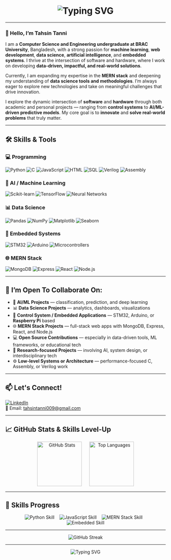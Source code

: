 <h1 align="center">
  <img src="https://readme-typing-svg.demolab.com?font=Fira+Code&weight=800&pause=1000&color=FF69B4&center=true&vCenter=true&width=900&height=80&size=35&lines=Welcome+to+my+GitHub+Profile!;Hi%2C+I'm+Tahsin+Tanni.;CSE+Undergraduate+at+BRAC+University.;ML%2C+AI%2C+MERN+Stack+%26+Embedded+Systems." alt="Typing SVG" />
</h1>






---

### 👋 Hello, I’m **Tahsin Tanni**

I am a **Computer Science and Engineering undergraduate at BRAC University**, Bangladesh, with a strong passion for **machine learning**, **web development**, **data science**, **artificial intelligence**, and **embedded systems**. I thrive at the intersection of software and hardware, where I work on developing **data-driven, impactful, and real-world solutions**. 

Currently, I am expanding my expertise in the **MERN stack** and deepening my understanding of **data science tools and methodologies**. I’m always eager to explore new technologies and take on meaningful challenges that drive innovation.


I explore the dynamic intersection of **software** and **hardware** through both academic and personal projects — ranging from **control systems** to **AI/ML-driven predictive models**. My core goal is to **innovate** and **solve real-world problems** that truly matter.


---

## 🛠️ Skills & Tools

### 💻 Programming
![Python](https://img.shields.io/badge/Python-FFD43B?style=flat-square&logo=python&logoColor=blue)
![C](https://img.shields.io/badge/C-00599C?style=flat-square&logo=c&logoColor=white)
![JavaScript](https://img.shields.io/badge/JavaScript-F7DF1E?style=flat-square&logo=javascript&logoColor=black)
![HTML](https://img.shields.io/badge/HTML5-E34F26?style=flat-square&logo=html5&logoColor=white)
![SQL](https://img.shields.io/badge/SQL-4479A1?style=flat-square&logo=postgresql&logoColor=white)
![Verilog](https://img.shields.io/badge/Verilog-7D4698?style=flat-square&logo=verilog&logoColor=white)
![Assembly](https://img.shields.io/badge/Assembly-6E4C13?style=flat-square)

### 🤖 AI / Machine Learning
![Scikit-learn](https://img.shields.io/badge/Scikit--learn-F7931E?style=flat-square&logo=scikit-learn&logoColor=white)
![TensorFlow](https://img.shields.io/badge/TensorFlow-FF6F00?style=flat-square&logo=tensorflow&logoColor=white)
![Neural Networks](https://img.shields.io/badge/Neural%20Networks-5F5F5F?style=flat-square)

### 📊 Data Science
![Pandas](https://img.shields.io/badge/Pandas-150458?style=flat-square&logo=pandas)
![NumPy](https://img.shields.io/badge/NumPy-013243?style=flat-square&logo=numpy)
![Matplotlib](https://img.shields.io/badge/Matplotlib-FFFFFF?style=flat-square&logo=matplotlib)
![Seaborn](https://img.shields.io/badge/Seaborn-004B87?style=flat-square)

### 🧩 Embedded Systems
![STM32](https://img.shields.io/badge/STM32-03234B?style=flat-square)
![Arduino](https://img.shields.io/badge/Arduino-00979D?style=flat-square&logo=arduino&logoColor=white)
![Microcontrollers](https://img.shields.io/badge/Microcontrollers-6A1B9A?style=flat-square)

### 🌐 MERN Stack
![MongoDB](https://img.shields.io/badge/MongoDB-47A248?style=flat-square&logo=mongodb&logoColor=white)
![Express](https://img.shields.io/badge/Express.js-000000?style=flat-square&logo=express&logoColor=white)
![React](https://img.shields.io/badge/React-61DAFB?style=flat-square&logo=react&logoColor=black)
![Node.js](https://img.shields.io/badge/Node.js-339933?style=flat-square&logo=node.js&logoColor=white)

---
## 🚀 I’m Open To Collaborate On:

- 🤖 **AI/ML Projects** — classification, prediction, and deep learning  
- 📊 **Data Science Projects** — analytics, dashboards, visualizations  
- 🧠 **Control System / Embedded Applications** — STM32, Arduino, or **Raspberry Pi** based  
- 🌐 **MERN Stack Projects** — full-stack web apps with MongoDB, Express, React, and Node.js  
- 💻 **Open Source Contributions** — especially in data-driven tools, ML frameworks, or educational tech  
- 🧪 **Research-focused Projects** — involving AI, system design, or interdisciplinary tech  
- ⚙️ **Low-level Systems or Architecture** — performance-focused C, Assembly, or Verilog work  


---

## 📫 Let's Connect!
[![LinkedIn](https://img.shields.io/badge/LinkedIn-Tanni-blue?style=flat-square&logo=linkedin)](https://www.linkedin.com/in/tahsin-tanni-120156215/)  
📧 Email: tahsintanni009@gmail.com

---

## 📈 GitHub Stats & Skills Level-Up

<p align="center">
  <img height="140" src="https://github-readme-stats.vercel.app/api?username=TahsinTanni&show_icons=true&theme=radical&hide_border=true&count_private=true" alt="GitHub Stats" />
  &nbsp;&nbsp;&nbsp;&nbsp;
  <img height="140" src="https://github-readme-stats.vercel.app/api/top-langs/?username=TahsinTanni&layout=compact&theme=radical&hide_border=true" alt="Top Languages" />
</p>

---




## 🚀 Skills Progress

<p align="center">
  <img src="https://img.shields.io/badge/Python-80%25-brightgreen?style=for-the-badge&logo=python&logoColor=white" alt="Python Skill" />
  &nbsp;&nbsp;
  <img src="https://img.shields.io/badge/JavaScript-70%25-yellow?style=for-the-badge&logo=javascript&logoColor=black" alt="JavaScript Skill" />
  &nbsp;&nbsp;
  <img src="https://img.shields.io/badge/MERN_Stack-65%25-blueviolet?style=for-the-badge" alt="MERN Stack Skill" />
  &nbsp;&nbsp;
  <img src="https://img.shields.io/badge/Embedded-60%25-orange?style=for-the-badge" alt="Embedded Skill" />
</p>




---


<p align="center">
  <img src="https://github-readme-streak-stats.herokuapp.com/?user=TahsinTanni&theme=radical&hide_border=true" alt="GitHub Streak" />
</p>



---

<p align="center">
  <img src="https://readme-typing-svg.demolab.com?font=Fira+Code&weight=800&pause=1000&color=FF69B4&center=true&vCenter=true&width=600&height=60&size=28&lines=Keep+Pushing.;Keep+Growing.;Keep+Building." alt="Typing SVG" />
</p>



